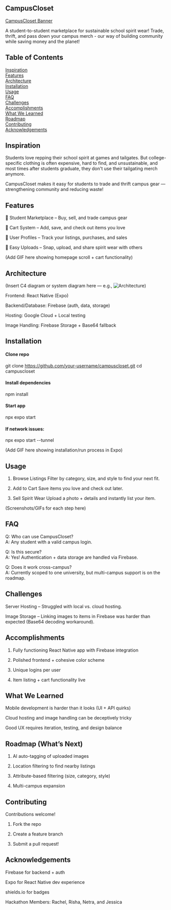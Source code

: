 ## **CampusCloset**

[CampusCloset Banner](assets/banner.png)

A student-to-student marketplace for sustainable school spirit wear!
Trade, thrift, and pass down your campus merch - our way of building community while saving money and the planet!

## **Table of Contents**
[Inspiration](#inspiration)  
[Features](#features)  
[Architecture](#architecture)  
[Installation](#installation)  
[Usage](#usage)  
[FAQ](#faq)  
[Challenges](#challenges)  
[Accomplishments](#accomplishments)  
[What We Learned](#what-we-learned)  
[Roadmap](#roadmap)  
[Contributing](#contributing)  
[Acknowledgements](#acknowledgements)  

## **Inspiration**

Students love repping their school spirit at games and tailgates. But college-specific clothing is often expensive, hard to find, and unsustainable, and most times after students graduate, they don't use their tailgating merch anymore.

CampusCloset makes it easy for students to trade and thrift campus gear — strengthening community and reducing waste!

## **Features**

👕 Student Marketplace – Buy, sell, and trade campus gear

🛒 Cart System – Add, save, and check out items you love

🧑 User Profiles – Track your listings, purchases, and sales

📸 Easy Uploads – Snap, upload, and share spirit wear with others

(Add GIF here showing homepage scroll + cart functionality)

## **Architecture**

(Insert C4 diagram or system diagram here — e.g., ![Architecture](assets/architecture.png))

Frontend: React Native (Expo)

Backend/Database: Firebase (auth, data, storage)

Hosting: Google Cloud + Local testing

Image Handling: Firebase Storage + Base64 fallback

## **Installation**
#### Clone repo
git clone https://github.com/your-username/campuscloset.git
cd campuscloset

#### Install dependencies
npm install

#### Start app
npx expo start

#### If network issues:
npx expo start --tunnel

(Add GIF here showing installation/run process in Expo)

## **Usage**

1. Browse Listings
Filter by category, size, and style to find your next fit.

2. Add to Cart
Save items you love and check out later.

3. Sell Spirit Wear
Upload a photo + details and instantly list your item.

(Screenshots/GIFs for each step here)

## **FAQ**

Q: Who can use CampusCloset?  
A: Any student with a valid campus login.

Q: Is this secure?  
A: Yes! Authentication + data storage are handled via Firebase.

Q: Does it work cross-campus?  
A: Currently scoped to one university, but multi-campus support is on the roadmap.

## **Challenges**

Server Hosting – Struggled with local vs. cloud hosting.

Image Storage – Linking images to items in Firebase was harder than expected (Base64 decoding workaround).

## **Accomplishments**

1. Fully functioning React Native app with Firebase integration

2. Polished frontend + cohesive color scheme

3. Unique logins per user

4. Item listing + cart functionality live

## **What We Learned**

Mobile development is harder than it looks (UI + API quirks)

Cloud hosting and image handling can be deceptively tricky

Good UX requires iteration, testing, and design balance

## **Roadmap (What’s Next)**

1. AI auto-tagging of uploaded images

2. Location filtering to find nearby listings

3. Attribute-based filtering (size, category, style)

4. Multi-campus expansion

## **Contributing**

Contributions welcome!

1. Fork the repo

2. Create a feature branch

3. Submit a pull request!

## **Acknowledgements**

Firebase
 for backend + auth

Expo
 for React Native dev experience

shields.io
 for badges

Hackathon Members: Rachel, Risha, Netra, and Jessica
